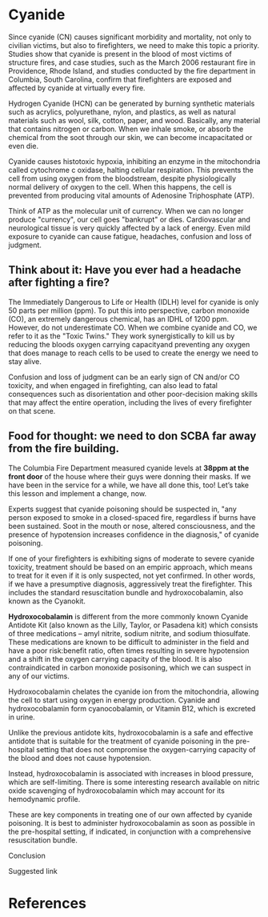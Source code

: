 # Cyanide
Since cyanide (CN) causes significant morbidity and mortality, not only to civilian victims,
but also to firefighters, we need to make this topic a priority. Studies show that cyanide is 
present in the blood of most victims of structure fires, and case studies, such as the March 
2006 restaurant fire in Providence, Rhode Island, and studies conducted by the fire department
in Columbia, South Carolina, confirm that firefighters are exposed and affected by cyanide at
virtually every fire.

Hydrogen Cyanide (HCN) can be generated by burning synthetic materials such as acrylics,
polyurethane, nylon, and plastics, as well as natural materials such as wool, silk, cotton,
paper, and wood. Basically, any material that contains nitrogen or carbon. When we inhale
smoke, or absorb the chemical from the soot through our skin, we can become incapacitated
or even die.

Cyanide causes histotoxic hypoxia, inhibiting an enzyme in the mitochondria called
cytochrome c oxidase, halting cellular respiration. This prevents the cell from using 
oxygen from the bloodstream, despite physiologically normal delivery of oxygen to the cell.
When this happens, the cell is prevented from producing vital amounts of Adenosine Triphosphate (ATP).

Think of ATP as the molecular unit of currency. When we can no longer produce "currency",
our cell goes "bankrupt" or dies. Cardiovascular and neurological tissue is very quickly 
affected by a lack of energy. Even mild exposure to cyanide can cause fatigue, headaches,
confusion and loss of judgment.

## Think about it: Have you ever had a headache after fighting a fire?

The Immediately Dangerous to Life or Health (IDLH) level for cyanide is only 50 parts per 
million (ppm). To put this into perspective, carbon monoxide (CO), an extremely dangerous
chemical, has an IDHL of 1200 ppm. However, do not underestimate CO. When we combine cyanide 
and CO, we refer to it as the "Toxic Twins." They work synergistically to kill us by 
reducing the bloods oxygen carrying capacityand preventing any oxygen that does manage 
to reach cells to be used to create the energy we need to stay alive.

Confusion and loss of judgment can be an early sign of CN and/or CO toxicity, and when engaged in 
firefighting, can also lead to fatal consequences such as disorientation and other 
poor-decision making skills that may affect the entire operation, including the lives of every
firefighter on that scene.

## Food for thought: we need to don SCBA far away from the fire building.

The Columbia Fire Department measured cyanide levels at **38ppm at the front door** of the house
where their guys were donning their masks. If we have been in the service for a while, we
have all done this, too! Let’s take this lesson and implement a change, now.

Experts suggest that cyanide poisoning should be suspected in, "any person exposed to smoke 
in a closed-spaced fire, regardless if burns have been sustained. Soot in the mouth or nose,
altered consciousness, and the presence of hypotension increases confidence in the diagnosis,"
of cyanide poisoning.

If one of your firefighters is exhibiting signs of moderate to severe cyanide toxicity, treatment
should be based on an empiric approach, which means to treat for it even if it is only suspected,
not yet confirmed. In other words, if we have a presumptive  diagnosis, aggressively treat the
firefighter. This includes the standard resuscitation bundle and hydroxocobalamin, also known
as the Cyanokit.

**Hydroxocobalamin** is different from the more commonly known Cyanide Antidote Kit (also known 
as the Lilly, Taylor, or Pasadena kit) which consists of three medications – amyl nitrite, 
sodium nitrite, and sodium thiosulfate. These medications are known to be difficult to 
administer in the field and have a poor risk:benefit ratio, often times resulting in severe 
hypotension and a shift in the oxygen carrying capacity of the blood. It is also contraindicated 
in carbon monoxide posisoning, which we can suspect in any of our victims. 

Hydroxocobalamin chelates the cyanide ion from the mitochondria, allowing the cell to start
using oxygen in energy production. Cyanide and hydroxocobalamin form cyanocobalamin, or 
Vitamin B12, which is excreted in urine.

Unlike the previous antidote kits, hydroxocobalamin is a safe and effective antidote that is
suitable for the  treatment of cyanide poisoning in the pre-hospital setting that does not
compromise the oxygen-carrying capacity of the blood and does not cause hypotension.

Instead, hydroxocobalamin is associated with increases in blood pressure, which are self-limiting.
There is some interesting research available on nitric oxide scavenging of hydroxocobalamin which
may account for its hemodynamic profile.

These are key components in treating one of our own affected by cyanide poisoning. It is best
to administer hydroxocobalamin as soon as possible in the pre-hospital setting, if indicated,
in conjunction with a comprehensive resuscitation bundle.

Conclusion

Suggested link

# References
